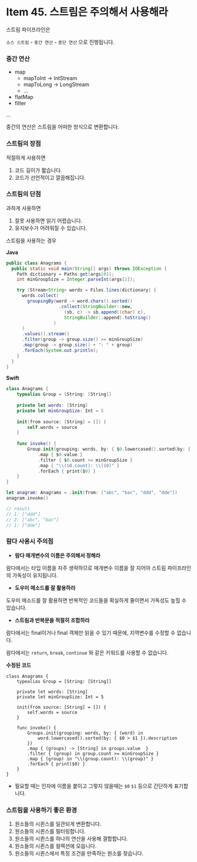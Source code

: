 # Item 45. 스트림은 주의해서 사용해라



스트림 파이프라인은

`소스 스트림` - `중간 연산` - `종단 연산` 으로 진행됩니다.

### 중간 연산

- map
  - mapToInt → IntStream
  - mapToLong → LongStream
  - ...
- flatMap
- filter

...

중간의 연산은 스트림을 어떠한 방식으로 변환합니다.



### 스트림의 장점

적절하게 사용하면 
1. 코드 길이가 짧습니다.
2. 코드가 선언적이고 깔끔해집니다.

### 스트림의 단점

과하게 사용하면 
1. 잘못 사용하면 읽기 어렵습니다.
2. 유지보수가 어려워질 수 있습니다.

스트림을 사용하는 경우

**Java**

```java
public class Anagrams {
  public static void main(String[] args) throws IOException {
    Path dictionary = Paths.get(args[0]);
    int minGroupSize = Integer.parseInt(args[1]);

    try (Stream<String> words = Files.lines(dictionary) {
      words.collect(
        groupingBy(word -> word.chars().sorted()
                    .collect(StringBuilder::new,
                      (sb, c) -> sb.append((char) c),
                      StringBuilder::append).toString()
                  )
      )
      .values().stream()
      .filter(group -> group.size() >= minGroupSize)
      .map(group -> group.size() + ": " + group)
      .forEach(System.out.println);
    }
  }
}

```

**Swift**

```swift
class Anagrams {
    typealias Group = [String: [String]]
    
    private let words: [String]
    private let minGroupSize: Int = 5
    
    init(from source: [String] = []) {
        self.words = source
    }
    
    func invoke() {
        Group.init(grouping: words, by: { $0.lowercased().sorted(by: { $0 > $1 }).description })
            .map { $0.value }
            .filter { $0.count >= minGroupSize }
            .map { "\\($0.count): \\($0)" }
            .forEach { print($0) }
    }
}

let anagram: Anagrams = .init(from: ["abc", "bac", "ddd", "dde"])
anagram.invoke()

// result
// 1: ["ddd"]
// 2: ["abc", "bac"]
// 1: ["dde"]

```



### 람다 사용시 주의점

- **람다 매개변수의 이름은 주의해서 정해라**

람다에서는 타입 이름을 자주 생략하므로 매개변수 이름을 잘 지어야 스트림 파이프라인의 가독성이 유지됩니다.

- **도우미 메소드를 잘 활용하라**

도우미 메소드를 잘 활용하면 반복적인 코드들을 확실하게 줄이면서 가독성도 높힐 수 있습니다.

- **스트림과 반복문을 적절히 조합하라**

람다에서는 final이거나 final 객체만 읽을 수 있기 때문에, 지역변수를 수정할 수 없습니다.

람다에서는 `return`, `break`, `continue` 와 같은 키워드를 사용할 수 없습니다.

**수정된 코드**

```
class Anagrams {
    typealias Group = [String: [String]]
    
    private let words: [String]
    private let minGroupSize: Int = 5
    
    init(from source: [String] = []) {
        self.words = source
    }
    
    func invoke() {
        Groups.init(grouping: words, by: { (word) in
            word.lowercased().sorted(by: { $0 > $1 }).description
        })
        .map { (groups) -> [String] in groups.value  }
        .filter { (group) in group.count >= minGroupSize }
        .map { (group) in "\\(group.count): \\(group)" }
        .forEach { print($0) }
    }
}

```

- 필요할 때는 인자에 이름을 붙이고 그렇지 않을때는 `$0` `$1` 등으로 간단하게 표기합니다.

### 스트림을 사용하기 좋은 환경

1. 원소들의 시퀸스를 일관되게 변환합니다.
2. 원소들의 시퀸스를 필터링합니다.
3. 원소들의 시퀸스를 하나의 연산을 사용해 결합합니다.
4. 원소들의 시퀸스를 컬렉션에 모읍니다.
5. 원소들의 시퀸스에서 특정 조건을 만족하는 원소를 찾습니다.
